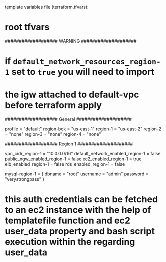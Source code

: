template variables file (terraform.tfvars):

# root tfvars

################### WARNING ####################

# if `default_network_resources_region-1` set to `true` you will need to import 
# the igw attached to default-vpc before terraform apply


################### General ####################

profile    = "default"
region-bck = "us-east-1"
region-1   = "us-east-2"
region-2   = "none"
region-3   = "none"
region-4   = "none"


################### Region 1 ####################

vpc_cidr_region-1                = "10.0.0.0/16"
default_network_enabled_region-1 = false
public_ngw_enabled_region-1      = false
ec2_enabled_region-1             = true
elb_enabled_region-1             = false
rds_enabled_region-1             = false

mysql-region-1 = {
  dbname   = "root"
  username = "admin"
  password = "verystrongpass"
}
# this auth credentials can be fetched to an ec2 instance with the help of templatefile function and ec2 user_data property and bash script execution within the regarding user_data
